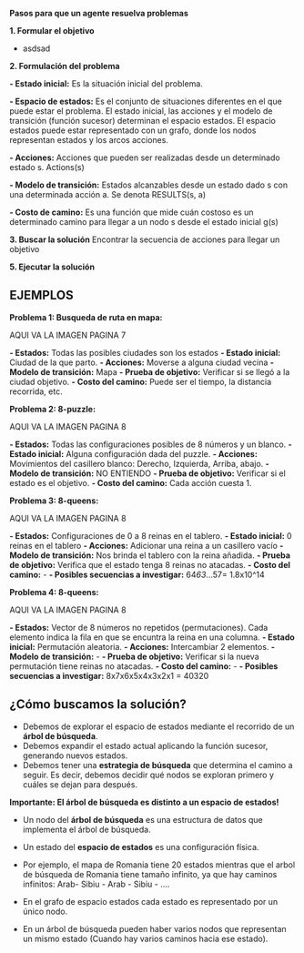 
**Pasos para que un agente resuelva problemas**

**1. Formular el objetivo**

- asdsad

**2. Formulación del problema**

**- Estado inicial:** Es la situación inicial del problema.

**- Espacio de estados:** Es el conjunto de situaciones diferentes en el que puede estar el problema. El estado inicial, las acciones y el modelo de transición (función sucesor) determinan el espacio estados. El espacio estados puede estar representado con un grafo, donde los nodos representan estados y los arcos acciones.

**- Acciones:** Acciones que pueden ser realizadas desde un determinado estado s. Actions(s)

**- Modelo de transición:** Estados alcanzables desde un estado dado s con una determinada acción a. Se denota RESULTS(s, a)

**- Costo de camino:** Es una función que mide cuán costoso es un determinado camino para llegar a un nodo s desde el estado inicial g(s)

**3. Buscar la solución**
Encontrar la secuencia de acciones para llegar un objetivo

**5. Ejecutar la solución**

## EJEMPLOS

**Problema 1: Busqueda de ruta en mapa:**

AQUI VA LA IMAGEN PAGINA 7

**- Estados:** Todas las posibles ciudades son los estados
**- Estado inicial:** Ciudad de la que parto.
**- Acciones:** Moverse a  alguna ciudad vecina
**- Modelo de transición:** Mapa
**- Prueba de objetivo:** Verificar si se llegó a la ciudad objetivo.
**- Costo del camino:** Puede ser el tiempo, la distancia recorrida, etc.

**Problema 2: 8-puzzle:**

AQUI VA LA IMAGEN PAGINA 8

**- Estados:** Todas las configuraciones posibles de 8 números y un blanco.
**- Estado inicial:** Alguna configuración dada del puzzle. 
**- Acciones:** Movimientos del casillero blanco: Derecho, Izquierda, Arriba, abajo.
**- Modelo de transición:** NO ENTIENDO
**- Prueba de objetivo:** Verificar si el estado es el objetivo.
**- Costo del camino:** Cada acción cuesta 1. 


**Problema 3: 8-queens:**

AQUI VA LA IMAGEN PAGINA 8

**- Estados:** Configuraciones de 0 a 8 reinas en el tablero. 
**- Estado inicial:** 0 reinas en el tablero
**- Acciones:** Adicionar una reina a un casillero vacío
**- Modelo de transición:** Nos brinda el tablero con la reina añadida. 
**- Prueba de objetivo:** Verifica que el estado tenga 8 reinas no atacadas.
**- Costo del camino:** -
**- Posibles secuencias a investigar:** 64*63*...57= 1.8x10^14

**Problema 4: 8-queens:**

AQUI VA LA IMAGEN PAGINA 8

**- Estados:** Vector de 8 números no repetidos (permutaciones). Cada elemento indica la fila en que se encuntra la reina en una columna.
**- Estado inicial:** Permutación aleatoria.
**- Acciones:** Intercambiar 2 elementos.
**- Modelo de transición:** -
**- Prueba de objetivo:** Verificar si la nueva permutación tiene reinas no atacadas. 
**- Costo del camino:** -
**- Posibles secuencias a investigar:** 8x7x6x5x4x3x2x1 = 40320

## ¿Cómo buscamos la solución?

-	Debemos de explorar el espacio de estados mediante el recorrido de un **árbol de búsqueda**. 
-	Debemos expandir el estado actual aplicando la función sucesor, generando nuevos estados.
-	Debemos tener una **estrategia de búsqueda** que determina el camino a seguir. Es decir, debemos decidir qué nodos se exploran primero y cuáles se dejan para después. 

**Importante: El árbol de búsqueda es distinto a un espacio de estados!**

-	Un nodo del **árbol de búsqueda** es una estructura de datos que implementa el árbol de búsqueda. 
-	Un estado del **espacio de estados** es una configuración física.

-	Por ejemplo, el mapa de Romania tiene 20 estados mientras que el arbol de búsqueda de Romania tiene tamaño infinito, ya que hay caminos infinitos: Arab- Sibiu - Arab - Sibiu - ....

-	En el grafo de espacio estados cada estado es representado por un único nodo.
-	En un árbol de búsqueda pueden haber varios nodos que representan un mismo estado (Cuando hay varios caminos hacia ese estado).


<!--stackedit_data:
eyJoaXN0b3J5IjpbLTI0MzI2MDE0MSwxODI1MzgzNTMyLDE3MT
Q2NDgyMjAsLTExMzk0MDM4ODksLTEyNjMxNjk4MjYsLTIwNDA4
ODU5MzUsOTE4Nzg3MzQwLC0yMDQzNTc4MzQ2LDEyMjU5Njg0OT
gsLTEyNzQ3Nzg1MDksNDk3ODE4ODEwXX0=
-->